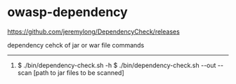 # owasp-dependency

https://github.com/jeremylong/DependencyCheck/releases

dependency cehck of jar or war file commands

---
1. $ ./bin/dependency-check.sh -h
$ ./bin/dependency-check.sh --out  --scan [path to jar files to be scanned]
